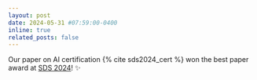 ```yaml
---
layout: post
date: 2024-05-31 #07:59:00-0400
inline: true
related_posts: false
---
```


Our paper on AI certification {% cite sds2024_cert %} won the best paper award at [SDS 2024](https://sds2024.ch/)! :sparkles:



